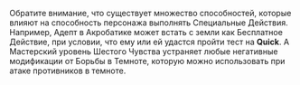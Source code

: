 Обратите внимание, что существует множество способностей, которые влияют на способность персонажа выполнять Специальные Действия. Например, Адепт в Акробатике может встать с земли как Бесплатное Действие, при условии, что ему или ей удастся пройти тест на **Quick**. А Мастерский уровень Шестого Чувства устраняет любые негативные модификации от Борьбы в Темноте, которую можно использовать при атаке противников в темноте.